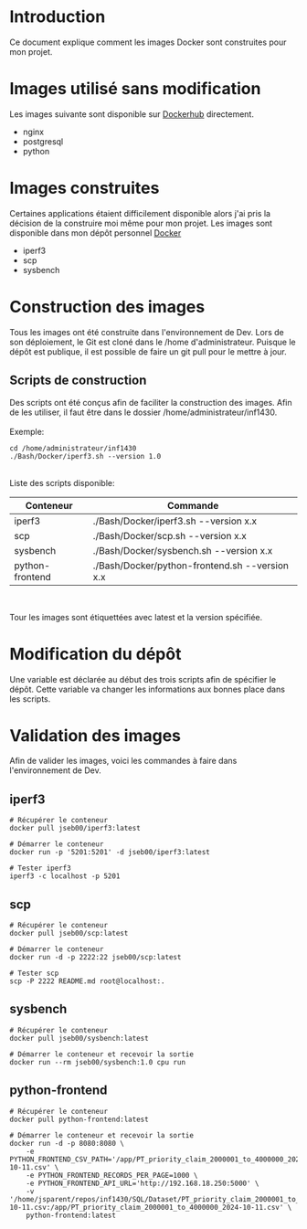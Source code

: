 # Introduction
Ce document explique comment les images Docker sont construites pour mon projet.

# Images utilisé sans modification
Les images suivante sont disponible sur [Dockerhub](https://hub.docker.com/) directement.

- nginx
- postgresql
- python

# Images construites
Certaines applications étaient difficilement disponible alors j'ai pris la décision de la construire moi même pour mon projet. Les images sont disponible dans mon dépôt personnel [Docker](https://hub.docker.com/u/jseb00)

- iperf3
- scp
- sysbench

# Construction des images
Tous les images ont été construite dans l'environnement de Dev. Lors de son déploiement, le Git est cloné dans le /home d'administrateur. Puisque le dépôt est publique, il est possible de faire un git pull pour le mettre à jour. 

## Scripts de construction
Des scripts ont été conçus afin de faciliter la construction des images. Afin de les utiliser, il faut être dans le dossier /home/administrateur/inf1430.
<br><br>
Exemple:
```
cd /home/administrateur/inf1430
./Bash/Docker/iperf3.sh --version 1.0
```
<br>
Liste des scripts disponible:

| Conteneur | Commande|
| -------- | -------- |
|iperf3|./Bash/Docker/iperf3.sh --version x.x|
|scp|./Bash/Docker/scp.sh --version x.x|
|sysbench|./Bash/Docker/sysbench.sh --version x.x|
|python-frontend|./Bash/Docker/python-frontend.sh --version x.x|
<br>

Tour les images sont étiquettées avec latest et la version spécifiée.

# Modification du dépôt
Une variable est déclarée au début des trois scripts afin de spécifier le dépôt. Cette variable va changer les informations aux bonnes place dans les scripts. 

# Validation des images
Afin de valider les images, voici les commandes à faire dans l'environnement de Dev. 

## iperf3
```
# Récupérer le conteneur
docker pull jseb00/iperf3:latest

# Démarrer le conteneur
docker run -p '5201:5201' -d jseb00/iperf3:latest

# Tester iperf3
iperf3 -c localhost -p 5201
```

## scp
```
# Récupérer le conteneur
docker pull jseb00/scp:latest

# Démarrer le conteneur
docker run -d -p 2222:22 jseb00/scp:latest

# Tester scp
scp -P 2222 README.md root@localhost:.
```

## sysbench
```
# Récupérer le conteneur
docker pull jseb00/sysbench:latest

# Démarrer le conteneur et recevoir la sortie
docker run --rm jseb00/sysbench:1.0 cpu run

```

## python-frontend
```
# Récupérer le conteneur
docker pull python-frontend:latest

# Démarrer le conteneur et recevoir la sortie
docker run -d -p 8080:8080 \
    -e PYTHON_FRONTEND_CSV_PATH='/app/PT_priority_claim_2000001_to_4000000_2024-10-11.csv' \
    -e PYTHON_FRONTEND_RECORDS_PER_PAGE=1000 \
    -e PYTHON_FRONTEND_API_URL='http://192.168.18.250:5000' \
    -v '/home/jsparent/repos/inf1430/SQL/Dataset/PT_priority_claim_2000001_to_4000000_2024-10-11.csv:/app/PT_priority_claim_2000001_to_4000000_2024-10-11.csv' \
    python-frontend:latest

```